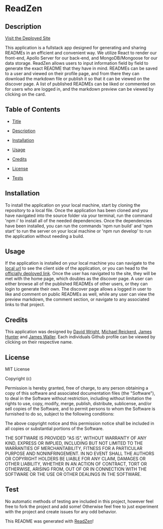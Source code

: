 # ReadZen 

## Description

[Visit the Deployed Site](https://read-zen.onrender.com/generate)

This application is a fullstack app designed for generating and sharing READMEs in an efficient and convenient way. We utilize React to render our front-end, Apollo Server for our back-end, and MongoDB/Mongoose for our data storage. ReadZen allows users to input information field by field to generate the exact README that they have in mind. READMEs can be saved to a user and viewed on their profile page, and from there they can download the markdown file or publish it so that it can be viewed on the discover page. A list of published READMEs can be liked or commented on for users who are logged in, and the markdown preview can be viewed by clicking on the card.

## Table of Contents

- [Title](#title)

- [Description](#description)

- [Installation](#installation)

- [Usage](#usage)

- [Credits](#credits)

- [License](#license)

- [Tests](#tests)

## Installation

 To install the application on your local machine, start by cloning the repository to a local file. Once the application has been cloned and you have navigated into the source folder via your terminal, run the command 'npm i' to install all of the needed dependencies. Once the dependencies have been installed, you can run the commands 'npm run build' and 'npm start' to run the server on your local machine or 'npm run develop' to run the application without needing a build.

## Usage

 If the application is installed on your local machine you can navigate to the [local url](http://localhost:3000/) to see the client side of the application, or you can head to the [officially deployed link](https://read-zen.onrender.com/generate). Once the user has navigated to the site, they will be met with the home page, which doubles as the discover page. A user can either browse all of the published READMEs of other users, or they can login to generate their own. The discover page allows a logged in user to like and comment on public READMEs as well, while any user can view the preview markdown, the comment section, or navigate to any associated links to that project.

## Credits

 This application was designed by [David Wright](https://github.com/d-a-v-i-d-w-r-i-g-h-t), [Michael Reickerd](https://github.com/Migsrkrd), [James Hunter](https://github.com/jamessahunter) and [James Waller](https://github.com/DistantDig). Each individuals Github profile can be viewed by clicking on their respective name.

## License

 MIT License

Copyright (c) 

Permission is hereby granted, free of charge, to any person obtaining a copy
of this software and associated documentation files (the "Software"), to deal
in the Software without restriction, including without limitation the rights
to use, copy, modify, merge, publish, distribute, sublicense, and/or sell
copies of the Software, and to permit persons to whom the Software is
furnished to do so, subject to the following conditions:

The above copyright notice and this permission notice shall be included in all
copies or substantial portions of the Software.

THE SOFTWARE IS PROVIDED "AS IS", WITHOUT WARRANTY OF ANY KIND, EXPRESS OR
IMPLIED, INCLUDING BUT NOT LIMITED TO THE WARRANTIES OF MERCHANTABILITY,
FITNESS FOR A PARTICULAR PURPOSE AND NONINFRINGEMENT. IN NO EVENT SHALL THE
AUTHORS OR COPYRIGHT HOLDERS BE LIABLE FOR ANY CLAIM, DAMAGES OR OTHER
LIABILITY, WHETHER IN AN ACTION OF CONTRACT, TORT OR OTHERWISE, ARISING FROM,
OUT OF OR IN CONNECTION WITH THE SOFTWARE OR THE USE OR OTHER DEALINGS IN THE
SOFTWARE.

## Test

 No automatic methods of testing are included in this project, however feel free to fork the project and add some! Otherwise feel free to just experiment with the project and create issues for any odd behavior.

This README was generated with [ReadZen](https://read-zen.onrender.com/generate)!
